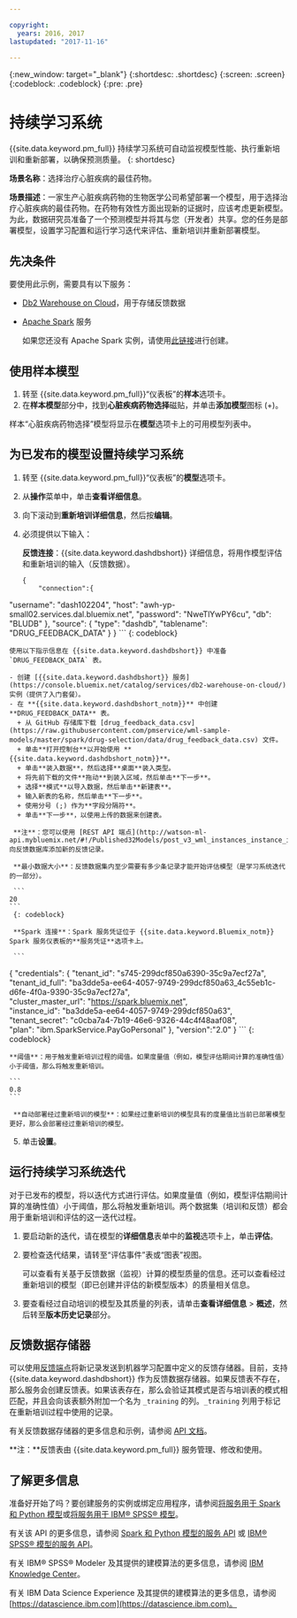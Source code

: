 ```yaml
---

copyright:
  years: 2016, 2017
lastupdated: "2017-11-16"

---
```


{:new_window: target="_blank"}
{:shortdesc: .shortdesc}
{:screen: .screen}
{:codeblock: .codeblock}
{:pre: .pre}

# 持续学习系统

{{site.data.keyword.pm_full}} 持续学习系统可自动监视模型性能、执行重新培训和重新部署，以确保预测质量。
{: shortdesc}

**场景名称**：选择治疗心脏疾病的最佳药物。

**场景描述**：一家生产心脏疾病药物的生物医学公司希望部署一个模型，用于选择治疗心脏疾病的最佳药物。在药物有效性方面出现新的证据时，应该考虑更新模型。为此，数据研究员准备了一个预测模型并将其与您（开发者）共享。您的任务是部署模型，设置学习配置和运行学习迭代来评估、重新培训并重新部署模型。

## 先决条件

要使用此示例，需要具有以下服务：

* [Db2 Warehouse on Cloud](https://console.bluemix.net/catalog/services/db2-warehouse-on-cloud)，用于存储反馈数据
* [Apache Spark](https://console.bluemix.net/catalog/services/apache-spark) 服务

   如果您还没有 Apache Spark 实例，请使用[此链接](https://console.bluemix.net/catalog/services/apache-spark)进行创建。

## 使用样本模型

1. 转至 {{site.data.keyword.pm_full}}“仪表板”的**样本**选项卡。
2. 在**样本模型**部分中，找到**心脏疾病药物选择**磁贴，并单击**添加模型**图标 (+)。

样本“心脏疾病药物选择”模型将显示在**模型**选项卡上的可用模型列表中。


## 为已发布的模型设置持续学习系统

1.  转至 {{site.data.keyword.pm_full}}“仪表板”的**模型**选项卡。
2.  从**操作**菜单中，单击**查看详细信息**。
3.  向下滚动到**重新培训详细信息**，然后按**编辑**。
4.  必须提供以下输入：

    **反馈连接**：{{site.data.keyword.dashdbshort}} 详细信息，将用作模型评估和重新培训的输入（反馈数据）。

    ```
    {
        "connection":{
"username": "dash102204",
            "host": "awh-yp-small02.services.dal.bluemix.net",
            "password": "NweTlYwPY6cu",
            "db": "BLUDB"
        },
    "source": {
      "type": "dashdb",
            "tablename": "DRUG_FEEDBACK_DATA"
        }
    }
    ```
    {: codeblock}

    使用以下指示信息在 {{site.data.keyword.dashdbshort}} 中准备 `DRUG_FEEDBACK_DATA` 表。
    
    - 创建 [{{site.data.keyword.dashdbshort}} 服务](https://console.bluemix.net/catalog/services/db2-warehouse-on-cloud/)实例（提供了入门套餐）。
    - 在 **{{site.data.keyword.dashdbshort_notm}}** 中创建 **DRUG_FEEDBACK_DATA** 表。
      + 从 GitHub 存储库下载 [drug_feedback_data.csv](https://raw.githubusercontent.com/pmservice/wml-sample-models/master/spark/drug-selection/data/drug_feedback_data.csv) 文件。
      + 单击**打开控制台**以开始使用 **{{site.data.keyword.dashdbshort_notm}}**。
      + 单击**装入数据**，然后选择**桌面**装入类型。
      + 将先前下载的文件**拖动**到装入区域，然后单击**下一步**。
      + 选择**模式**以导入数据，然后单击**新建表**。
      + 输入新表的名称，然后单击**下一步**。
      + 使用分号 (;) 作为**字段分隔符**。
      + 单击**下一步**，以使用上传的数据来创建表。

     **注**：您可以使用 [REST API 端点](http://watson-ml-api.mybluemix.net/#!/Published32Models/post_v3_wml_instances_instance_id_published_models_published_model_id_feedback)向反馈数据库添加新的反馈记录。

     **最小数据大小**：反馈数据集内至少需要有多少条记录才能开始评估模型（是学习系统迭代的一部分）。

     ```
    20
    ```
     {: codeblock}

     **Spark 连接**：Spark 服务凭证位于 {{site.data.keyword.Bluemix_notm}} Spark 服务仪表板的**服务凭证**选项卡上。

     ```
{
    "credentials": {
"tenant_id": "s745-299dcf850a6390-35c9a7ecf27a",  
      "tenant_id_full": "ba3dde5a-ee64-4057-9749-299dcf850a63_4c55eb1c-d6fe-4f0a-9390-35c9a7ecf27a",  
      "cluster_master_url": "https://spark.bluemix.net",  
      "instance_id": "ba3dde5a-ee64-4057-9749-299dcf850a63",  
      "tenant_secret": "c0cba7a4-7b19-46e6-9326-44c4f48aaf08",  
      "plan": "ibm.SparkService.PayGoPersonal"
},
         "version":"2.0"
      }
     ```
    {: codeblock}

    **阈值**：用于触发重新培训过程的阈值。如果度量值（例如，模型评估期间计算的准确性值）小于阈值，那么将触发重新培训。

    ```
    0.8
    ```

     **自动部署经过重新培训的模型**：如果经过重新培训的模型具有的度量值比当前已部署模型更好，那么会部署经过重新培训的模型。

5.  单击**设置**。

## 运行持续学习系统迭代

对于已发布的模型，将以迭代方式进行评估。如果度量值（例如，模型评估期间计算的准确性值）小于阈值，那么将触发重新培训。两个数据集（培训和反馈）都会用于重新培训和评估的这一迭代过程。

1. 要启动新的迭代，请在模型的**详细信息**表单中的**监视**选项卡上，单击**评估**。
3. 要检查迭代结果，请转至“评估事件”表或“图表”视图。 

   可以查看有关基于反馈数据（监视）计算的模型质量的信息。还可以查看经过重新培训的模型（即已创建并评估的新模型版本）的质量相关信息。

4. 要查看经过自动培训的模型及其质量的列表，请单击**查看详细信息** > **概述**，然后转至**版本历史记录**部分。

## 反馈数据存储器

可以使用[反馈端点](http://watson-ml-api.mybluemix.net/#!/Published32Models/post_v3_wml_instances_instance_id_published_models_published_model_id_feedback)将新记录发送到机器学习配置中定义的反馈存储器。目前，支持 {{site.data.keyword.dashdbshort}} 作为反馈数据存储器。如果反馈表不存在，那么服务会创建反馈表。如果该表存在，那么会验证其模式是否与培训表的模式相匹配，并且会向该表额外附加一个名为 `_training` 的列。`_training` 列用于标记在重新培训过程中使用的记录。

有关反馈数据存储器的更多信息和示例，请参阅 [API 文档](pm_service_api_spark_learning_system.html)。

**注：**反馈表由 {{site.data.keyword.pm_full}} 服务管理、修改和使用。

## 了解更多信息

准备好开始了吗？要创建服务的实例或绑定应用程序，请参阅[将服务用于 Spark 和 Python 模型](using_pm_service_dsx.html)或[将服务用于 IBM® SPSS® 模型](using_pm_service.html)。


有关该 API 的更多信息，请参阅 [Spark 和 Python 模型的服务 API](pm_service_api_spark.html) 或 [IBM® SPSS® 模型的服务 API](pm_service_api_spss.html)。

有关 IBM® SPSS® Modeler 及其提供的建模算法的更多信息，请参阅 [IBM Knowledge Center](https://www.ibm.com/support/knowledgecenter/SS3RA7)。

有关 IBM Data Science Experience 及其提供的建模算法的更多信息，请参阅 [https://datascience.ibm.com](https://datascience.ibm.com)。
